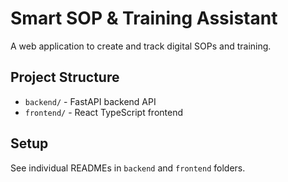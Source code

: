 # Smart SOP & Training Assistant

A web application to create and track digital SOPs and training.

## Project Structure
- `backend/` - FastAPI backend API
- `frontend/` - React TypeScript frontend

## Setup
See individual READMEs in `backend` and `frontend` folders.
